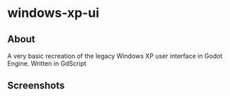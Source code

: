 # windows-xp-ui
## About
A very basic recreation of the legacy Windows XP user interface in Godot Engine. Written in GdScript
## Screenshots
<p align = "center"><img src = ""></p>
